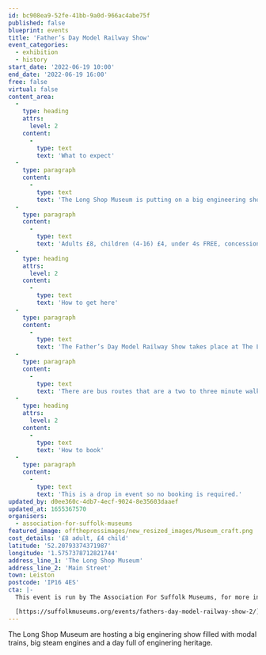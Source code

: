 ```yaml
---
id: bc908ea9-52fe-41bb-9a0d-966ac4abe75f
published: false
blueprint: events
title: 'Father’s Day Model Railway Show'
event_categories:
  - exhibition
  - history
start_date: '2022-06-19 10:00'
end_date: '2022-06-19 16:00'
free: false
virtual: false
content_area:
  -
    type: heading
    attrs:
      level: 2
    content:
      -
        type: text
        text: 'What to expect'
  -
    type: paragraph
    content:
      -
        type: text
        text: 'The Long Shop Museum is putting on a big engineering show on Sunday 19 June. There’ll be model railways, live steam engines and models, and a museum full of engineering heritage!'
  -
    type: paragraph
    content:
      -
        type: text
        text: 'Adults £8, children (4-16) £4, under 4s FREE, concessions £6. FREE entry for dads accompanied by a child under 16.'
  -
    type: heading
    attrs:
      level: 2
    content:
      -
        type: text
        text: 'How to get here'
  -
    type: paragraph
    content:
      -
        type: text
        text: 'The Father’s Day Model Railway Show takes place at The Long Shop Museum, IP16 4ES.'
  -
    type: paragraph
    content:
      -
        type: text
        text: 'There are bus routes that are a two to three minute walk from the venue.'
  -
    type: heading
    attrs:
      level: 2
    content:
      -
        type: text
        text: 'How to book'
  -
    type: paragraph
    content:
      -
        type: text
        text: 'This is a drop in event so no booking is required.'
updated_by: d0ee360c-4db7-4ecf-9024-8e35603daaef
updated_at: 1655367570
organisers:
  - association-for-suffolk-museums
featured_image: offthepressimages/new_resized_images/Museum_craft.png
cost_details: '£8 adult, £4 child'
latitude: '52.20793374371987'
longitude: '1.5757378712821744'
address_line_1: 'The Long Shop Museum'
address_line_2: 'Main Street'
town: Leiston
postcode: 'IP16 4ES'
cta: |-
  This event is run by The Association For Suffolk Museums, for more information please get in touch via:

  [https://suffolkmuseums.org/events/fathers-day-model-railway-show-2/](https://suffolkmuseums.org/events/fathers-day-model-railway-show-2/)
---
```

The Long Shop Museum are hosting a big enginering show filled with modal trains, big steam engines and a day full of enginering heritage.
